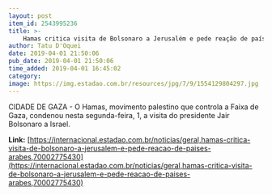 ```yaml
---
layout: post
item_id: 2543995236
title: >-
    Hamas critica visita de Bolsonaro a Jerusalém e pede reação de países árabes
author: Tatu D'Oquei
date: 2019-04-01 21:50:06
pub_date: 2019-04-01 21:50:06
time_added: 2019-04-01 16:45:02
category: 
image: https://img.estadao.com.br/resources/jpg/7/9/1554129804297.jpg
---
```


CIDADE DE GAZA - O Hamas, movimento palestino que controla a Faixa de Gaza, condenou nesta segunda-feira, 1, a visita do presidente Jair Bolsonaro a Israel.

**Link:** [https://internacional.estadao.com.br/noticias/geral,hamas-critica-visita-de-bolsonaro-a-jerusalem-e-pede-reacao-de-paises-arabes,70002775430](https://internacional.estadao.com.br/noticias/geral,hamas-critica-visita-de-bolsonaro-a-jerusalem-e-pede-reacao-de-paises-arabes,70002775430)

